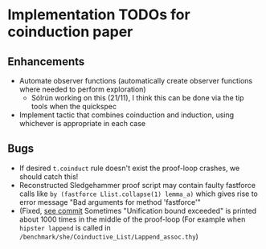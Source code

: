 Implementation TODOs for coinduction paper
=====================================================

Enhancements
--------------
* Automate observer functions (automatically create observer functions where needed to perform exploration)
  * Sólrún working on this (21/11), I think this can be done via the tip tools when the quickspec  
* Implement tactic that combines coinduction and induction, using whichever is appropriate in each case

Bugs
-----------
* If desired `t.coinduct` rule doesn't exist the proof-loop crashes, we should catch this!
* Reconstructed Sledgehammer proof script may contain faulty fastforce calls like `by (fastforce Llist.collapse(1) lemma_a)` which gives rise to error message "Bad arguments for method 'fastforce'"
* (Fixed, [see commit](https://github.com/moajohansson/IsaHipster/commit/9f85dca46f73e078710b83ba2c8a516927f617f6)
 Sometimes "Unification bound exceeded" is printed about 1000 times in the middle of the proof-loop (For example when `hipster lappend` is called in `/benchmark/she/Coinductive_List/Lappend_assoc.thy`)
